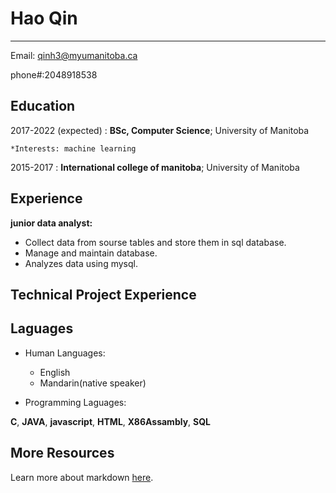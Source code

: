 Hao Qin
============

-------------------     ----------------------------
Email: qinh3@myumanitoba.ca

phone#:2048918538


Education
---------

2017-2022 (expected)
:   **BSc, Computer Science**; University of Manitoba

    *Interests: machine learning

2015-2017
:   **International college of manitoba**; University of Manitoba



Experience
----------

**junior data analyst:**
- Collect data from sourse tables and store them in sql database.
- Manage and maintain database.
- Analyzes data using mysql.


Technical Project Experience
--------------------






Laguages
----------------------------------------

* Human Languages:

     * English
     * Mandarin(native speaker)

* Programming Laguages:

**C**, **JAVA**, **javascript**, **HTML**, **X86Assambly**, **SQL**

More Resources
-----------------------------------------

Learn more about markdown [here](https://www.markdowntutorial.com).
